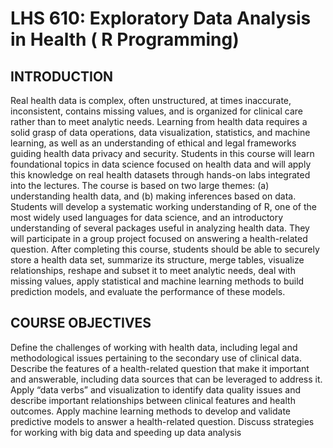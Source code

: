 # LHS 610: Exploratory Data Analysis in Health ( R Programming)

## INTRODUCTION
Real health data is complex, often unstructured, at times inaccurate, inconsistent, contains missing values, and is organized for clinical care rather than to meet analytic needs. Learning from health data requires a solid grasp of data operations, data visualization, statistics, and machine learning, as well as an understanding of ethical and legal frameworks guiding health data privacy and security. Students in this course will learn foundational topics in data science focused on health data and will apply this knowledge on real health datasets through hands-on labs integrated into the lectures. The course is based on two large themes: (a) understanding health data, and (b) making inferences based on data. Students will develop a systematic working understanding of R, one of the most widely used languages for data science, and an introductory understanding of several packages useful in analyzing health data. They will participate in a group project focused on answering a health-related question. After completing this course, students should be able to securely store a health data set, summarize its structure, merge tables, visualize relationships, reshape and subset it to meet analytic needs, deal with missing values, apply statistical and machine learning methods to build prediction models, and evaluate the performance of these models. 

## COURSE OBJECTIVES

Define the challenges of working with health data, including legal and methodological issues pertaining to the secondary use of clinical data.
Describe the features of a health-related question that make it important and answerable, including data sources that can be leveraged to address it.
Apply “data verbs” and visualization to identify data quality issues and describe important relationships between clinical features and health outcomes.
Apply machine learning methods to develop and validate predictive models to answer a health-related question.
Discuss strategies for working with big data and speeding up data analysis
